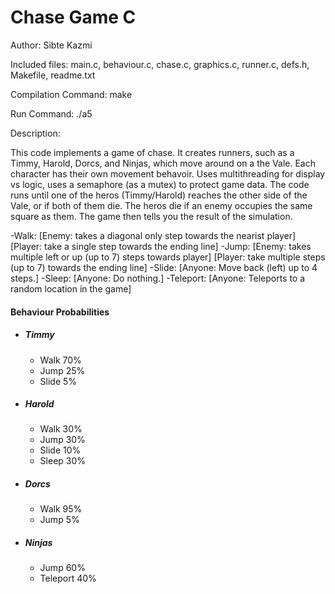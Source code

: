 # Chase Game C

Author: Sibte Kazmi

Included files: main.c, behaviour.c, chase.c, graphics.c, runner.c, defs.h, Makefile, readme.txt


Compilation Command: make 

Run Command: ./a5


Description: 

This code implements a game of chase. It creates runners, such as a Timmy, Harold, Dorcs, and Ninjas, which move around on a the Vale.
Each character has their own movement behavoir.
Uses multithreading for display vs logic, uses a semaphore (as a mutex) to protect game data.
The code runs until one of the heros (Timmy/Harold) reaches the other side of the Vale, or if both of them die. 
The heros die if an enemy occupies the same square as them.
The game then tells you the result of the simulation.

-Walk: [Enemy: takes a diagonal only step towards the nearist player] [Player: take a single step towards the ending line]
-Jump: [Enemy: takes multiple left or up (up to 7) steps towards player] [Player: take multiple steps (up to 7) towards the ending line]
-Slide: [Anyone: Move back (left) up to 4 steps.]
-Sleep: [Anyone: Do nothing.]
-Teleport: [Anyone: Teleports to a random location in the game]


#### Behaviour Probabilities
  - ##### Timmy 
    + Walk 						            70%
    + Jump 						            25% 
    + Slide 						           5%
  - ##### Harold 
    + Walk 						            30%
    + Jump 					    	        30%
    + Slide 				  		        10%
    + Sleep 				          		30%
  - ##### Dorcs 
    + Walk 				            		95%
    + Jump 						             5%
  - ##### Ninjas 
    + Jump 						            60%
    + Teleport 					          40%



